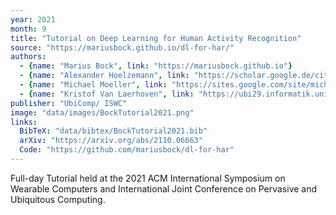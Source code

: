 ```yaml
---
year: 2021
month: 9
title: "Tutorial on Deep Learning for Human Activity Recognition"
source: "https://mariusbock.github.io/dl-for-har/"
authors:
  - {name: "Marius Bock", link: "https://mariusbock.github.io"}
  - {name: "Alexander Hoelzemann", link: "https://scholar.google.de/citations?user=cs3xPp4AAAAJ&hl=de"}
  - {name: "Michael Moeller", link: "https://sites.google.com/site/michaelmoellermath"}
  - {name: "Kristof Van Laerhoven", link: "https://ubi29.informatik.uni-siegen.de/usi/team_kvl.html"}
publisher: "UbiComp/ ISWC"
image: "data/images/BockTutorial2021.png"
links:
  BibTeX: "data/bibtex/BockTutorial2021.bib"
  arXiv: "https://arxiv.org/abs/2110.06663"
  Code: "https://github.com/mariusbock/dl-for-har"
---
```

Full-day Tutorial held at the 2021 ACM International Symposium on Wearable Computers and International Joint Conference on Pervasive and Ubiquitous Computing.